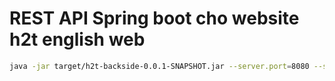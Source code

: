 # REST API Spring boot cho website h2t english web

```bash
java -jar target/h2t-backside-0.0.1-SNAPSHOT.jar --server.port=8080 --spring.config.location=classpath:/application.properties
```